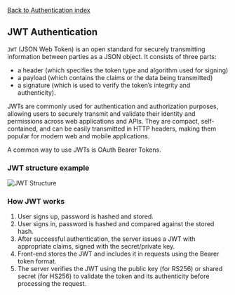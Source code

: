 [Back to Authentication index](06-authentication.md)

## JWT Authentication

`JWT` (JSON Web Token) is an open standard for securely transmitting information between parties as a JSON object. It consists of three parts:

- a header (which specifies the token type and algorithm used for signing)
- a payload (which contains the claims or the data being transmitted)
- a signature (which is used to verify the token’s integrity and authenticity).

JWTs are commonly used for authentication and authorization purposes, allowing users to securely transmit and validate their identity and permissions across web applications and APIs. They are compact, self-contained, and can be easily transmitted in HTTP headers, making them popular for modern web and mobile applications.

A common way to use JWTs is OAuth Bearer Tokens.

### JWT structure example

![JWT Structure](jwt-decoded.png)

### How JWT works

1. User signs up, password is hashed and stored.
2. User signs in, password is hashed and compared against the stored hash.
3. After successful authentication, the server issues a JWT with appropriate claims, signed with the secret/private key.
4. Front-end stores the JWT and includes it in requests using the Bearer token format.
5. The server verifies the JWT using the public key (for RS256) or shared secret (for HS256) to validate the token and its authenticity before processing the request.
